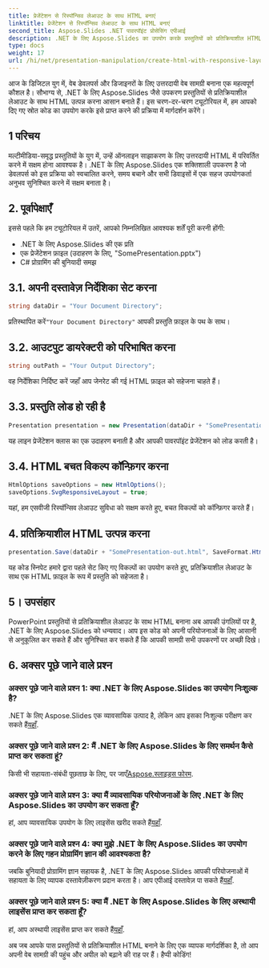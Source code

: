 ```yaml
---
title: प्रेजेंटेशन से रिस्पॉन्सिव लेआउट के साथ HTML बनाएं
linktitle: प्रेजेंटेशन से रिस्पॉन्सिव लेआउट के साथ HTML बनाएं
second_title: Aspose.Slides .NET पावरपॉइंट प्रोसेसिंग एपीआई
description: .NET के लिए Aspose.Slides का उपयोग करके प्रस्तुतियों को प्रतिक्रियाशील HTML में बदलने का तरीका जानें। सहजता से इंटरैक्टिव, डिवाइस-अनुकूल सामग्री बनाएं।
type: docs
weight: 17
url: /hi/net/presentation-manipulation/create-html-with-responsive-layout-from-presentation/
---
```


आज के डिजिटल युग में, वेब डेवलपर्स और डिजाइनरों के लिए उत्तरदायी वेब सामग्री बनाना एक महत्वपूर्ण कौशल है। सौभाग्य से, .NET के लिए Aspose.Slides जैसे उपकरण प्रस्तुतियों से प्रतिक्रियाशील लेआउट के साथ HTML उत्पन्न करना आसान बनाते हैं। इस चरण-दर-चरण ट्यूटोरियल में, हम आपको दिए गए स्रोत कोड का उपयोग करके इसे प्राप्त करने की प्रक्रिया में मार्गदर्शन करेंगे।


## 1 परिचय
मल्टीमीडिया-समृद्ध प्रस्तुतियों के युग में, उन्हें ऑनलाइन साझाकरण के लिए उत्तरदायी HTML में परिवर्तित करने में सक्षम होना आवश्यक है। .NET के लिए Aspose.Slides एक शक्तिशाली उपकरण है जो डेवलपर्स को इस प्रक्रिया को स्वचालित करने, समय बचाने और सभी डिवाइसों में एक सहज उपयोगकर्ता अनुभव सुनिश्चित करने में सक्षम बनाता है।

## 2. पूर्वापेक्षाएँ
इससे पहले कि हम ट्यूटोरियल में उतरें, आपको निम्नलिखित आवश्यक शर्तें पूरी करनी होंगी:
- .NET के लिए Aspose.Slides की एक प्रति
- एक प्रेजेंटेशन फ़ाइल (उदाहरण के लिए, "SomePresentation.pptx")
- C# प्रोग्रामिंग की बुनियादी समझ

## 3.1. अपनी दस्तावेज़ निर्देशिका सेट करना
```csharp
string dataDir = "Your Document Directory";
```
 प्रतिस्थापित करें`"Your Document Directory"` आपकी प्रस्तुति फ़ाइल के पथ के साथ।

## 3.2. आउटपुट डायरेक्टरी को परिभाषित करना
```csharp
string outPath = "Your Output Directory";
```
वह निर्देशिका निर्दिष्ट करें जहाँ आप जेनरेट की गई HTML फ़ाइल को सहेजना चाहते हैं।

## 3.3. प्रस्तुति लोड हो रही है
```csharp
Presentation presentation = new Presentation(dataDir + "SomePresentation.pptx");
```
यह लाइन प्रेजेंटेशन क्लास का एक उदाहरण बनाती है और आपकी पावरपॉइंट प्रेजेंटेशन को लोड करती है।

## 3.4. HTML बचत विकल्प कॉन्फ़िगर करना
```csharp
HtmlOptions saveOptions = new HtmlOptions();
saveOptions.SvgResponsiveLayout = true;
```
यहां, हम एसवीजी रिस्पॉन्सिव लेआउट सुविधा को सक्षम करते हुए, बचत विकल्पों को कॉन्फ़िगर करते हैं।

## 4. प्रतिक्रियाशील HTML उत्पन्न करना
```csharp
presentation.Save(dataDir + "SomePresentation-out.html", SaveFormat.Html, saveOptions);
```
यह कोड स्निपेट हमारे द्वारा पहले सेट किए गए विकल्पों का उपयोग करते हुए, प्रतिक्रियाशील लेआउट के साथ एक HTML फ़ाइल के रूप में प्रस्तुति को सहेजता है।

## 5। उपसंहार
PowerPoint प्रस्तुतियों से प्रतिक्रियाशील लेआउट के साथ HTML बनाना अब आपकी उंगलियों पर है, .NET के लिए Aspose.Slides को धन्यवाद। आप इस कोड को अपनी परियोजनाओं के लिए आसानी से अनुकूलित कर सकते हैं और सुनिश्चित कर सकते हैं कि आपकी सामग्री सभी उपकरणों पर अच्छी दिखे।

## 6. अक्सर पूछे जाने वाले प्रश्न

### अक्सर पूछे जाने वाले प्रश्न 1: क्या .NET के लिए Aspose.Slides का उपयोग निःशुल्क है?
 .NET के लिए Aspose.Slides एक व्यावसायिक उत्पाद है, लेकिन आप इसका निःशुल्क परीक्षण कर सकते हैं[यहाँ](https://releases.aspose.com/).

### अक्सर पूछे जाने वाले प्रश्न 2: मैं .NET के लिए Aspose.Slides के लिए समर्थन कैसे प्राप्त कर सकता हूं?
किसी भी सहायता-संबंधी पूछताछ के लिए, पर जाएँ[Aspose.स्लाइड्स फोरम](https://forum.aspose.com/).

### अक्सर पूछे जाने वाले प्रश्न 3: क्या मैं व्यावसायिक परियोजनाओं के लिए .NET के लिए Aspose.Slides का उपयोग कर सकता हूँ?
 हां, आप व्यावसायिक उपयोग के लिए लाइसेंस खरीद सकते हैं[यहाँ](https://purchase.aspose.com/buy).

### अक्सर पूछे जाने वाले प्रश्न 4: क्या मुझे .NET के लिए Aspose.Slides का उपयोग करने के लिए गहन प्रोग्रामिंग ज्ञान की आवश्यकता है?
 जबकि बुनियादी प्रोग्रामिंग ज्ञान सहायक है, .NET के लिए Aspose.Slides आपकी परियोजनाओं में सहायता के लिए व्यापक दस्तावेज़ीकरण प्रदान करता है। आप एपीआई दस्तावेज़ पा सकते हैं[यहाँ](https://reference.aspose.com/slides/net/).

### अक्सर पूछे जाने वाले प्रश्न 5: क्या मैं .NET के लिए Aspose.Slides के लिए अस्थायी लाइसेंस प्राप्त कर सकता हूँ?
 हां, आप अस्थायी लाइसेंस प्राप्त कर सकते हैं[यहाँ](https://purchase.aspose.com/temporary-license/).

अब जब आपके पास प्रस्तुतियों से प्रतिक्रियाशील HTML बनाने के लिए एक व्यापक मार्गदर्शिका है, तो आप अपनी वेब सामग्री की पहुंच और अपील को बढ़ाने की राह पर हैं। हैप्पी कोडिंग!